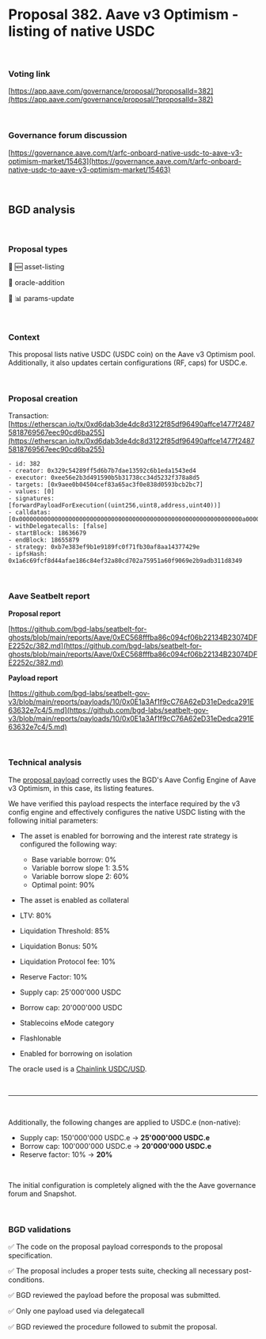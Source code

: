 # Proposal 382. Aave v3 Optimism - listing of native USDC

<br>

### Voting link

[https://app.aave.com/governance/proposal/?proposalId=382](https://app.aave.com/governance/proposal/?proposalId=382)

<br>

### Governance forum discussion

[https://governance.aave.com/t/arfc-onboard-native-usdc-to-aave-v3-optimism-market/15463](https://governance.aave.com/t/arfc-onboard-native-usdc-to-aave-v3-optimism-market/15463)

<br>

## BGD analysis

<br>

### Proposal types

:gem: :new: asset-listing

:crystal_ball: oracle-addition

:wrench: :bar_chart: params-update

<br>

### Context

This proposal lists native USDC (USDC coin) on the Aave v3 Optimism pool. Additionally, it also updates certain configurations (RF, caps) for USDC.e.


<br>

### Proposal creation

Transaction: [https://etherscan.io/tx/0xd6dab3de4dc8d3122f85df96490affce1477f24875818769567eec90cd6ba255](https://etherscan.io/tx/0xd6dab3de4dc8d3122f85df96490affce1477f24875818769567eec90cd6ba255)

```
- id: 382
- creator: 0x329c54289ff5d6b7b7dae13592c6b1eda1543ed4
- executor: 0xee56e2b3d491590b5b31738cc34d5232f378a8d5
- targets: [0x9aee0b04504cef83a65ac3f0e838d0593bcb2bc7]
- values: [0]
- signatures: [forwardPayloadForExecution((uint256,uint8,address,uint40))]
- calldatas: [0x000000000000000000000000000000000000000000000000000000000000000a00000000000000000000000000000000000000000000000000000000000000010000000000000000000000000e1a3af1f9cc76a62ed31ededca291e63632e7c40000000000000000000000000000000000000000000000000000000000000005]
- withDelegatecalls: [false]
- startBlock: 18636679
- endBlock: 18655879
- strategy: 0xb7e383ef9b1e9189fc0f71fb30af8aa14377429e
- ipfsHash: 0x1a6c69fcf8d44afae186c84ef32a80cd702a75951a60f9069e2b9adb311d8349
```

<br>

### Aave Seatbelt report

**Proposal report**

[https://github.com/bgd-labs/seatbelt-for-ghosts/blob/main/reports/Aave/0xEC568fffba86c094cf06b22134B23074DFE2252c/382.md](https://github.com/bgd-labs/seatbelt-for-ghosts/blob/main/reports/Aave/0xEC568fffba86c094cf06b22134B23074DFE2252c/382.md)


**Payload report**

[https://github.com/bgd-labs/seatbelt-gov-v3/blob/main/reports/payloads/10/0x0E1a3Af1f9cC76A62eD31eDedca291E63632e7c4/5.md](https://github.com/bgd-labs/seatbelt-gov-v3/blob/main/reports/payloads/10/0x0E1a3Af1f9cC76A62eD31eDedca291E63632e7c4/5.md)


<br>

### Technical analysis

The [proposal payload](https://optimistic.etherscan.io/address/0x41DaCfA8Bc41221F46c780fD6469dAD4CDCceF83#code#F1#L18) correctly uses the BGD's Aave Config Engine of Aave v3 Optimism, in this case, its listing features.

We have verified this payload respects the interface required by the v3 config engine and effectively configures the native USDC listing with the following initial parameters:

- The asset is enabled for borrowing and the interest rate strategy is configured the following way:
  - Base variable borrow: 0%
  - Variable borrow slope 1: 3.5%
  - Variable borrow slope 2: 60%
  - Optimal point: 90%

- The asset is enabled as collateral
- LTV: 80%
- Liquidation Threshold: 85%
- Liquidation Bonus: 50%
- Liquidation Protocol fee: 10%
- Reserve Factor: 10%
- Supply cap: 25'000'000 USDC
- Borrow cap: 20'000'000 USDC
- Stablecoins eMode category
- Flashlonable
- Enabled for borrowing on isolation

The oracle used is a [Chainlink USDC/USD](https://optimistic.etherscan.io/address/0x16a9FA2FDa030272Ce99B29CF780dFA30361E0f3#readContract#F8).

<br>

---

<br>

Additionally, the following changes are applied to USDC.e (non-native):

- Supply cap: 150'000'000 USDC.e -> **25'000'000 USDC.e**
- Borrow cap: 100'000'000 USDC.e -> **20'000'000 USDC.e**
- Reserve factor: 10% -> **20%**

<br>

The initial configuration is completely aligned with the the Aave governance forum and Snapshot.


<br>

### BGD validations

:white_check_mark: The code on the proposal payload corresponds to the proposal specification.

:white_check_mark: The proposal includes a proper tests suite, checking all necessary post-conditions.

:white_check_mark: BGD reviewed the payload before the proposal was submitted.

:white_check_mark: Only one payload used via delegatecall

:white_check_mark: BGD reviewed the procedure followed to submit the proposal.
